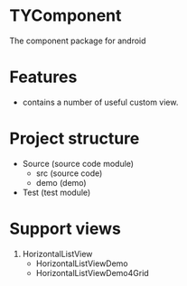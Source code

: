 TYComponent
===========

The component package for android

Features
========
- contains a number of useful custom view.

Project structure
=================
- Source (source code module)
	- src (source code)
	- demo (demo)
- Test (test module)


Support views
=========
1. HorizontalListView
	- HorizontalListViewDemo
	- HorizontalListViewDemo4Grid
